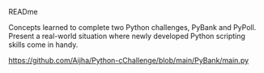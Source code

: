 READme

Concepts learned to complete two Python challenges, PyBank and PyPoll.
Present a real-world situation where newly developed Python scripting skills come in handy.

https://github.com/Aijha/Python-cChallenge/blob/main/PyBank/main.py